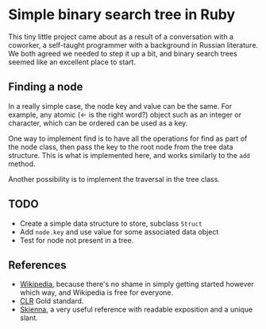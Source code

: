 # Simple binary search tree in Ruby

This tiny little project came about as a result of a conversation
with a coworker, a self-taught programmer with a background in
Russian literature. We both agreed we needed to step it up a bit,
and binary search trees seemed like an excellent place to start.


## Finding a node

In a really simple case, the node key and value can be the same.
For example, any atomic (<- is the right word?) object such as
an integer or character, which can be ordered can be used as a
key.

One way to implement find is to have all the operations for find
as part of the node class, then pass the key to the root node
from the tree data structure. This is what is implemented here,
and works similarly to the `add` method.

Another possibility is to implement the traversal in the tree
class.

## TODO

* Create a simple data structure to store, subclass `Struct`
* Add  `node.key` and use value for some associated data object
* Test for node not present in a tree.

## References

* [Wikipedia](https://en.wikipedia.org/wiki/Binary_search_tree), because
  there's no shame in simply getting started however which way, and
  Wikipedia is free for everyone.
* [CLR]() Gold standard.
* [Skienna](), a very useful reference with readable exposition and a
  unique slant.
